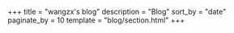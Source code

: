 +++
title = "wangzx's blog"
description = "Blog"
sort_by = "date"
paginate_by = 10
template = "blog/section.html"
+++
